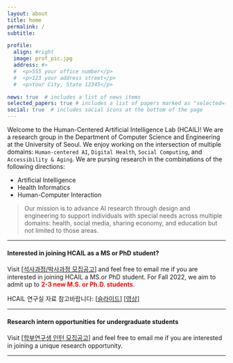 ```yaml
---
layout: about
title: home
permalink: /
subtitle:

profile:
  align: #right
  image: prof_pic.jpg
  address: #>
  #  <p>555 your office number</p>
  #  <p>123 your address street</p>
  #  <p>Your City, State 12345</p>

news: true  # includes a list of news items
selected_papers: true # includes a list of papers marked as "selected={true}"
social: true  # includes social icons at the bottom of the page
---
```


Welcome to the Human-Centered Artificial Intelligence Lab (HCAIL)!
We are a research group
in the Department of Computer Science and Engineering
at the University of
Seoul.
We enjoy working on the intersection of multiple domains:
`Human-centered AI`, `Digital Health`, `Social Computing`,
and `Accessibility & Aging`.
We are pursing research in the combinations of the following directions:
<ul>
<li>Artificial Intelligence</li>
<li>Health Informatics</li>
<li>Human-Computer Interaction</li>
</ul>

<blockquote>
Our mission is
to advance AI research through design and engineering
to support individuals with special needs
across multiple domains:
health, social media, sharing economy, and education but not limited to those areas.
</blockquote>

---

#### Interested in joining HCAIL as a MS or PhD student?
Visit \[[석사과정/박사과정 모집공고](https://docs.google.com/document/d/1QBoU-sR9mJZtyt9OZu044fdfuqe6Dxk1eTOvr0gviyk/edit?usp=sharing)\] and feel free to email me if you are interested in joining HCAIL a MS.or PhD student. For Fall 2022, we aim to admit up to <font color="red"><b>2-3 new M.S. or Ph.D. students</b></font>.

HCAIL 연구실 자료 참고바랍니다:
\[[슬라이드](https://docs.google.com/presentation/d/1dLdkG51tykdBF7ljAPTrbqyBCR6B3QKO6wicJYrEzJg/edit#slide=id.p)\]
\[[영상](https://youtu.be/InN5-mk6TrU)\]

---

#### Research intern opportunities for undergraduate students
Visit \[[학부연구생 인턴 모집공고](https://docs.google.com/document/d/1QBoU-sR9mJZtyt9OZu044fdfuqe6Dxk1eTOvr0gviyk/edit?usp=sharing)\]  and feel free to email me if you are interested in joining a unique research opportunity.

---
